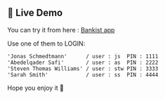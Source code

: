 ## 🔗 Live Demo

You can try it from here : [Bankist app](https://abdelqadersafi.github.io/Bankist_app/)

Use one of them to LOGIN:

```
'Jonas Schmedtmann'      / user : js  PIN : 1111  
'Abedelqader Safi'       / user : as  PIN : 2222  
'Steven Thomas Williams' / user : stw PIN : 3333  
'Sarah Smith'            / user : ss  PIN : 4444  
```

Hope you enjoy it 🎉
